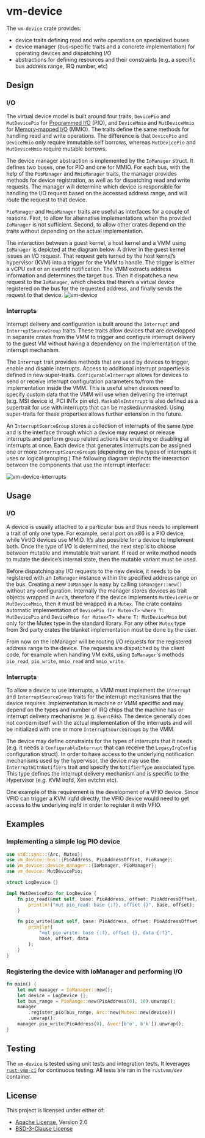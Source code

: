 # vm-device

The `vm-device` crate provides:
* device traits defining read and write operations on specialized buses
* device manager (bus-specific traits and a concrete implementation) for
operating devices and dispatching I/O
* abstractions for defining resources and their constraints (e.g. a specific bus
address range, IRQ number, etc)

## Design

### I/O

The virtual device model is built around four traits, `DevicePio` and
`MutDevicePio` for
[Programmed I/O](https://en.wikipedia.org/wiki/Programmed_input%E2%80%93output)
(PIO), and `DeviceMmio` and `MutDeviceMmio` for
[Memory-mapped I/O](https://en.wikipedia.org/wiki/Memory-mapped_I/O)
(MMIO). The traits define the same methods for handling read and write
operations. The difference is that `DevicePio` and `DeviceMmio` only require
immutable self borrows, whereas `MutDevicePio` and `MutDeviceMmio` require
mutable borrows.

The device manager abstraction is implemented by the `IoManager` struct. It
defines two buses, one for PIO and one for MMIO. For each bus, with the help of
the `PioManager` and `MmioManager` traits, the manager provides methods for
device registration, as well as for dispatching read and write requests.
The manager will determine which device is responsible for handling the I/O
request based on the accessed address range, and will route the request to that
device.

`PioManager` and `MmioManager` traits are useful as interfaces for a couple of
reasons. First, to allow for alternative implementations when the provided
`IoManager` is not sufficient. Second, to allow other crates depend on the
traits without depending on the actual implementation.

The interaction between a guest kernel, a host kernel and a VMM using
`IoManager` is depicted at the diagram below. A driver in the guest kernel
issues an I/O request. That request gets turned by the host kernel’s hypervisor
(KVM) into a trigger for the VMM to handle. The trigger is either a vCPU exit or
an eventfd notification. The VMM extracts address information and determines the
target bus. Then it dispatches a new request to the `IoManager`, which checks
that there’s a virtual device registered on the bus for the requested address,
and finally sends the request to that device.
![vm-device](https://user-images.githubusercontent.com/241037/143853115-b1526028-6836-4845-a311-71cf989c60ef.png)

### Interrupts

Interrupt delivery and configuration is built around the `Interrupt` and
`InterruptSourceGroup` traits. These traits allow devices that are developped in
separate crates from the VMM to trigger and configure interrupt delivery to the
guest VM without having a dependency on the implementation of the interrupt
mechanism.

The `Interrupt` trait provides methods that are used by devices to trigger,
enable and disable interrupts. Access to additional interrupt properties 
is defined in new super-traits. `ConfigurableInterrupt` allows for devices to
send or receive interrupt configuration parameters to/from the implementation
inside the VMM. This is useful when devices need to specify custom data that
the VMM will use when delivering the interrupt (e.g. MSI device id, PCI
INTx pin etc).
`MaskableInterrupt` is also defined as a supertrait for use with interrupts
that can be masked/unmasked.
Using super-traits for these properties allows further extension in the future.

An `InterruptSourceGroup` stores a collection of interrupts of the same type and
is the interface through which a device may request or release interrupts and
perform group related actions like enabling or disabling all interrupts at once.
Each device that generates interrupts can be assigned one or more
`InterruptSourceGroup`s (depending on the types of interrupts it uses or logical
grouping.) The following diagram depincts the interaction between the components
that use the interrupt interface:

![vm-device-interrupts](https://user-images.githubusercontent.com/86006646/148783015-fea49a7c-cff8-4ec7-8766-00b0baed41c5.png)

## Usage

### I/O
A device is usually attached to a particular bus and thus needs to implement a
trait of only one type. For example, serial port on x86 is a PIO device, while
VirtIO devices use MMIO. It’s also possible for a device to implement both. Once
the type of I/O is determined, the next step is to choose between mutable and
immutable trait variant. If read or write method needs to mutate the device’s
internal state, then the mutable variant must be used.

Before dispatching any I/O requests to the new device, it needs to be registered
with an `IoManager` instance within the specified address range on the bus.
Creating a new `IoManager` is easy by calling `IoManager::new()` without any
configuration. Internally the manager stores devices as trait objects wrapped
in `Arc`’s, therefore if the device implements `MutDevicePio` or
`MutDeviceMmio`, then it must be wrapped in a `Mutex`. The crate contains
automatic implementation of `DevicePio for Mutex<T> where T: MutDevicePio`
and `DeviceMmio for Mutex<T> where T: MutDeviceMmio` but only for the Mutex
type in the standard library. For any other `Mutex` type from 3rd party crates
the blanket implementation must be done by the user.

From now on the IoManager will be routing I/O requests for the registered
address range to the device. The requests are dispatched by the client code, for
example when handling VM exits, using `IoManager`'s methods `pio_read`,
`pio_write`, `mmio_read` and `mmio_write`.

### Interrupts

To allow a device to use interrupts, a VMM must implement the `Interrupt` and
`InterruptSourceGroup` traits for the interrupt mechanisms that the device requires.
Implementation is machine or VMM speciffic and may depend on the types and number
of IRQ chips that the machine has or interrupt delivery mechanisms (e.g. `EventFd`s).
The device generally does not concern itself with the actual implementation of
the interrupts and will be initialized with one or more `InterruptSourceGroup`s
by the VMM.

The device may define constraints for the types of interrupts that it needs
(e.g. it needs a `ConfigurableInterrupt` that can receive the `LegacyIrqConfig`
configuration struct).
In order to have access to the underlying notification mechanisms used by the
hypervisor, the device may use the `InterruptWithNotifiers` trait and specify the
`NotifierType` associated type. This type defines the interrupt delivery mechanism
and is specific to the Hypervisor (e.g. KVM irqfd, Xen evtchn etc).

One example of this requirement is the development of a VFIO device. Since VFIO
can trigger a KVM irqfd directly, the VFIO device would need to get access to the
underlying irqfd in order to register it with VFIO.

## Examples

### Implementing a simple log PIO device

```rust
use std::sync::{Arc, Mutex};
use vm_device::bus::{PioAddress, PioAddressOffset, PioRange};
use vm_device::device_manager::{IoManager, PioManager};
use vm_device::MutDevicePio;

struct LogDevice {}

impl MutDevicePio for LogDevice {
    fn pio_read(&mut self, base: PioAddress, offset: PioAddressOffset, _data: &mut [u8]) {
        println!("mut pio_read: base {:?}, offset {}", base, offset);
    }

    fn pio_write(&mut self, base: PioAddress, offset: PioAddressOffset, data: &[u8]) {
        println!(
            "mut pio_write: base {:?}, offset {}, data {:?}",
            base, offset, data
        );
    }
}
```

### Registering the device with IoManager and performing I/O

```rust
fn main() {
    let mut manager = IoManager::new();
    let device = LogDevice {};
    let bus_range = PioRange::new(PioAddress(0), 10).unwrap();
    manager
        .register_pio(bus_range, Arc::new(Mutex::new(device)))
        .unwrap();
    manager.pio_write(PioAddress(0), &vec![b'o', b'k']).unwrap();
}
```

## Testing

The `vm-device` is tested using unit tests and integration tests.
It leverages [`rust-vmm-ci`](https://github.com/rust-vmm/rust-vmm-ci)
for continuous testing. All tests are ran in the `rustvmm/dev` container.

## License

This project is licensed under either of:

- [Apache License](http://www.apache.org/licenses/LICENSE-2.0), Version 2.0
- [BSD-3-Clause License](https://opensource.org/licenses/BSD-3-Clause)

